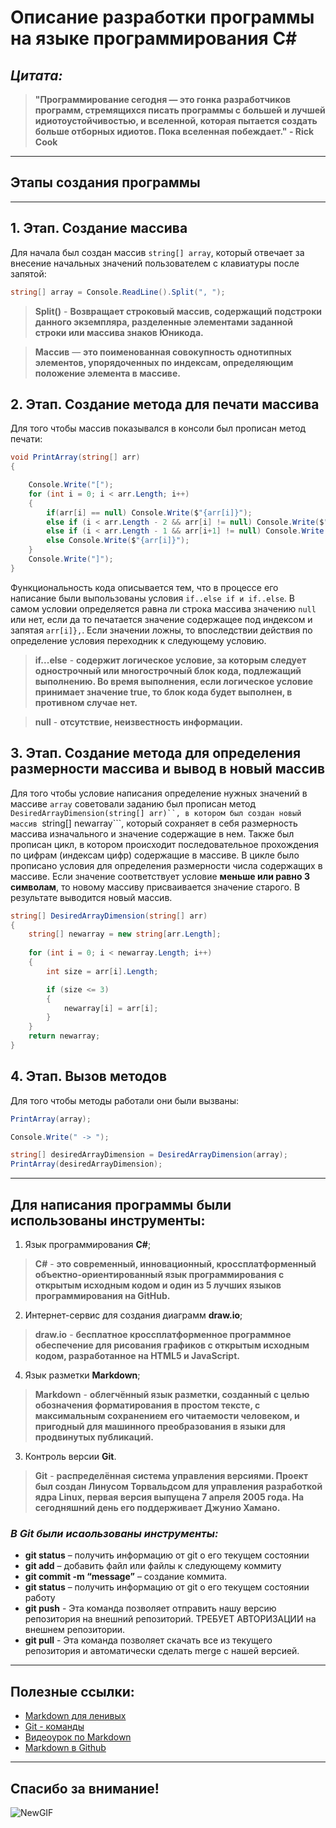 # __Описание разработки программы на языке программирования С#__
## __*Цитата:*__

> __"Программирование сегодня — это гонка разработчиков программ, стремящихся писать программы с большей и лучшей идиотоустойчивостью, и вселенной, которая пытается создать больше отборных идиотов. Пока вселенная побеждает." - Rick Cook__

---
## __Этапы создания программы__
---
## __1. Этап. Создание массива__
Для начала был создан массив ```string[] array```, который отвечает за внесение начальных значений пользователем с клавиатуры после запятой:
```C#
string[] array = Console.ReadLine().Split(", ");   
```
 >__Split()__ - __Возвращает строковый массив, содержащий подстроки данного экземпляра, разделенные элементами заданной строки или массива знаков Юникода.__

 >__Массив__ — __это поименованная совокупность однотипных элементов, упорядоченных по индексам, определяющим положение элемента в массиве.__

## __2. Этап. Создание метода для печати массива__

Для того чтобы массив показывался в консоли был прописан метод печати:

```C#
void PrintArray(string[] arr) 
{

    Console.Write("[");
    for (int i = 0; i < arr.Length; i++)
    {
        if(arr[i] == null) Console.Write($"{arr[i]}");
        else if (i < arr.Length - 2 && arr[i] != null) Console.Write($"{arr[i]}, ");
        else if (i < arr.Length - 1 && arr[i+1] != null) Console.Write($"{arr[i]}, ");
        else Console.Write($"{arr[i]}");
    }
    Console.Write("]");
}
```
Функциональность кода описывается тем, что в процессе его написание были выпользованы условия ```if..else if и if..else```. В самом условии определяется равна ли строка массива значению ```null``` или нет, если да то печатается значение содержащее под индексом и запятая ```arr[i]},```. 
Если значении ложны, то впоследствии действия по определение условия переходник к следующему условию.

> __if...else__ - __содержит логическое условие, за которым следует однострочный или многострочный блок кода, подлежащий выполнению. Во время выполнения, если логическое условие принимает значение true, то блок кода будет выполнен, в противном случае нет.__

>__null__ - __отсутствие, неизвестность информации.__
## __3. Этап. Создание метода для определения размерности массива и вывод в новый массив__

Для того чтобы условие написания определение нужных значений в массиве ```array``` советовали заданию был прописан метод ```DesiredArrayDimension(string[] arr)``, в котором был создан новый массив ```string[] newarray```, который сохраняет в себя размерность массива изначального и значение содержащие в нем.  Также был прописан цикл, в котором происходит последовательное прохождения по цифрам (индексам цифр) содержащие в массиве. В цикле было прописано условия для определения размерности числа содержащих в массиве. Если значение соответствует условие __меньше или равно 3 символам__, то новому массиву присваивается значение старого. В результате выводится новый массив.

```C#
string[] DesiredArrayDimension(string[] arr)
{ 
    string[] newarray = new string[arr.Length]; 
    
    for (int i = 0; i < newarray.Length; i++)
    {
        int size = arr[i].Length; 

        if (size <= 3) 
        {
            newarray[i] = arr[i];
        }
    }
    return newarray;
}
```
## __4. Этап. Вызов методов__
Для того чтобы методы работали они были вызваны:

```C#
PrintArray(array);

Console.Write(" -> ");

string[] desiredArrayDimension = DesiredArrayDimension(array);
PrintArray(desiredArrayDimension);
```
---
## __Для написания программы были использованы инструменты:__
1. Язык программирования __C#__;
> __C#__ - __это современный, инновационный, кроссплатформенный объектно-ориентированный язык программирования с открытым исходным кодом и один из 5 лучших языков программирования на GitHub.__
2. Интернет-сервис для создания диаграмм __draw.io__;
> __draw.io__ - __бесплатное кроссплатформенное программное обеспечение для рисования графиков с открытым исходным кодом, разработанное на HTML5 и JavaScript.__
4. Язык разметки __Markdown__;
> __Markdown__ - __облегчённый язык разметки, созданный с целью обозначения форматирования в простом тексте, с максимальным сохранением его читаемости человеком, и пригодный для машинного преобразования в языки для продвинутых публикаций.__
3. Контроль версии __Git__.
> __Git__ - __распределённая система управления версиями. Проект был создан Линусом Торвальдсом для управления разработкой ядра Linux, первая версия выпущена 7 апреля 2005 года. На сегодняшний день его поддерживает Джунио Хамано.__

### *В Git были исаользованы инструменты:*
- **git status** – получить информацию от git о его текущем состоянии
- **git add** – добавить файл или файлы к следующему коммиту
- **git commit -m “message”** – создание коммита.
- **git status** – получить информацию от git о его текущем состоянии работу
- **git push** - Эта команда позволяет отправить нашу версию репозитория на внешний репозиторий. ТРЕБУЕТ АВТОРИЗАЦИИ на внешнем репозитории.
- **git pull** - Эта команда позволяет скачать все из текущего репозитория и автоматически сделать merge с нашей версией.

---
## __Полезные ссылки:__
- [Markdown для ленивых](https://blog.skillfactory.ru/glossary/markdown/)
- [Git - команды](https://habr.com/ru/company/ruvds/blog/599929/?ysclid=l8737b3pbk655593671)
- [Видеоурок по Markdown](https://www.youtube.com/watch?v=FFBTGdEMrQ4)
- [Markdown в Github](https://github.com/adam-p/markdown-here/wiki/Markdown-Cheatsheet)

---
## __Cпасибо за внимание!__
![NewGIF](https://media.tenor.com/I5iY9Hj8YGQAAAAi/kroppa-digital.gif)
